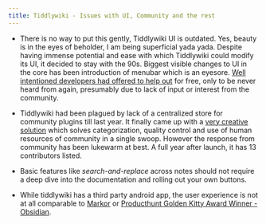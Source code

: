 ```yaml
---
title: Tiddlywiki - Issues with UI, Community and the rest
---
```




- There is no way to put this gently, Tiddlywiki UI is outdated. Yes, beauty is in the eyes of beholder, I am being superficial yada yada. Despite having immense potential and ease with which Tiddlywiki could modify its UI, it decided to stay with the 90s. Biggest visible changes to UI in the core has been introduction of menubar which is an eyesore. [Well intentioned developers had offered to help out][1] for free, only to be never heard from again, presumably due to lack of input or interest from the community.

- Tiddlywiki had been plagued by lack of a centralized store for community plugins till last year. It finally came up with a [very creative solution][2] which solves categorization, quality control and use of human resources of community in a single swoop. However the response from community has been lukewarm at best. A full year after launch, it has 13 contributors listed.

- Basic features like _search-and-replace_ across notes should not require a deep dive into the documentation and rolling out your own buttons.

- While tiddlywiki has a third party android app, the user experience is not at all comparable to [Markor][3] or [Producthunt Golden Kitty Award Winner - Obsidian][4].

[1]: https://www.figma.com/proto/TCQj1L5v85AEB0RUqDMA8a/TiddliWiki-revamp?node-id=586%3A0&viewport=403%2C424%2C0.2502712905406952&scaling=min-zoom
[2]: https://links.tiddlywiki.com/
[3]: https://play.google.com/store/apps/details?id=net.gsantner.markor&hl=en_IN&gl=US
[4]: https://www.producthunt.com/stories/announcing-the-golden-kitty-awards-2021-winners
